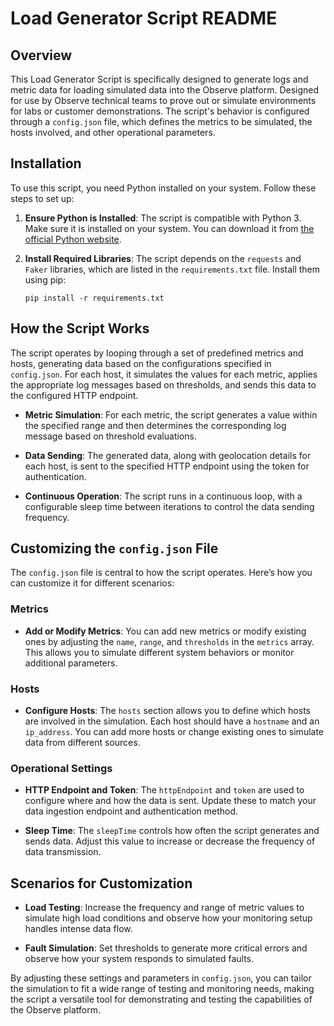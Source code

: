 # Load Generator Script README

## Overview
This Load Generator Script is specifically designed to generate logs and metric data for loading simulated data into the Observe platform. Designed for use by Observe technical teams to prove out or simulate environments for labs or customer demonstrations. The script's behavior is configured through a `config.json` file, which defines the metrics to be simulated, the hosts involved, and other operational parameters.

## Installation
To use this script, you need Python installed on your system. Follow these steps to set up:

1. **Ensure Python is Installed**: The script is compatible with Python 3. Make sure it is installed on your system. You can download it from [the official Python website](https://www.python.org/downloads/).

2. **Install Required Libraries**: The script depends on the `requests` and `Faker` libraries, which are listed in the `requirements.txt` file. Install them using pip:
   ```
   pip install -r requirements.txt
   ```

## How the Script Works
The script operates by looping through a set of predefined metrics and hosts, generating data based on the configurations specified in `config.json`. For each host, it simulates the values for each metric, applies the appropriate log messages based on thresholds, and sends this data to the configured HTTP endpoint.

- **Metric Simulation**: For each metric, the script generates a value within the specified range and then determines the corresponding log message based on threshold evaluations.

- **Data Sending**: The generated data, along with geolocation details for each host, is sent to the specified HTTP endpoint using the token for authentication.

- **Continuous Operation**: The script runs in a continuous loop, with a configurable sleep time between iterations to control the data sending frequency.

## Customizing the `config.json` File
The `config.json` file is central to how the script operates. Here’s how you can customize it for different scenarios:

### Metrics
- **Add or Modify Metrics**: You can add new metrics or modify existing ones by adjusting the `name`, `range`, and `thresholds` in the `metrics` array. This allows you to simulate different system behaviors or monitor additional parameters.

### Hosts
- **Configure Hosts**: The `hosts` section allows you to define which hosts are involved in the simulation. Each host should have a `hostname` and an `ip_address`. You can add more hosts or change existing ones to simulate data from different sources.

### Operational Settings
- **HTTP Endpoint and Token**: The `httpEndpoint` and `token` are used to configure where and how the data is sent. Update these to match your data ingestion endpoint and authentication method.

- **Sleep Time**: The `sleepTime` controls how often the script generates and sends data. Adjust this value to increase or decrease the frequency of data transmission.

## Scenarios for Customization
- **Load Testing**: Increase the frequency and range of metric values to simulate high load conditions and observe how your monitoring setup handles intense data flow.

- **Fault Simulation**: Set thresholds to generate more critical errors and observe how your system responds to simulated faults.


By adjusting these settings and parameters in `config.json`, you can tailor the simulation to fit a wide range of testing and monitoring needs, making the script a versatile tool for demonstrating and testing the capabilities of the Observe platform.
